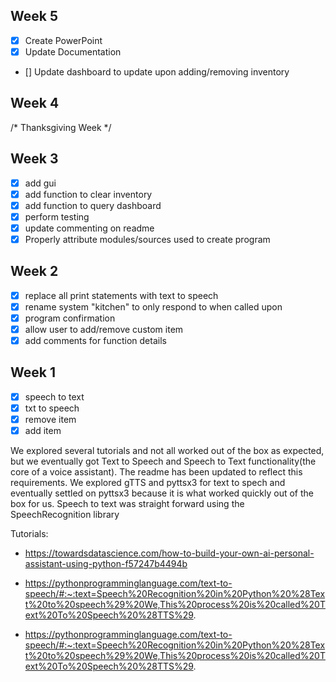 ## Week 5

- [X] Create PowerPoint
- [X] Update Documentation
- [] Update dashboard to update upon adding/removing inventory
## Week 4
/* Thanksgiving Week */
## Week 3

- [x] add gui
- [x] add function to clear inventory
- [x] add function to query dashboard
- [X] perform testing
- [x] update commenting on readme
- [X] Properly attribute modules/sources used to create program
## Week 2 

- [x] replace all print statements with text to speech
- [x] rename system "kitchen" to only respond to when called upon
- [x] program confirmation
- [x] allow user to add/remove custom item
- [x] add comments for function details 

## Week 1

- [x] speech to text
- [x] txt to speech
- [x] remove item
- [x] add item

We explored several tutorials and not all worked out of the box as expected, but we eventually got Text to Speech and Speech to Text functionality(the core of a voice assistant). The readme has been updated to reflect this requirements. We explored gTTS and pyttsx3 for text to spech and eventually settled on pyttsx3 because it is what worked quickly out of the box for us. Speech to text was straight forward using the SpeechRecognition library

Tutorials:

 - https://towardsdatascience.com/how-to-build-your-own-ai-personal-assistant-using-python-f57247b4494b

 - https://pythonprogramminglanguage.com/text-to-speech/#:~:text=Speech%20Recognition%20in%20Python%20%28Text%20to%20speech%29%20We,This%20process%20is%20called%20Text%20To%20Speech%20%28TTS%29.

 - https://pythonprogramminglanguage.com/text-to-speech/#:~:text=Speech%20Recognition%20in%20Python%20%28Text%20to%20speech%29%20We,This%20process%20is%20called%20Text%20To%20Speech%20%28TTS%29.

